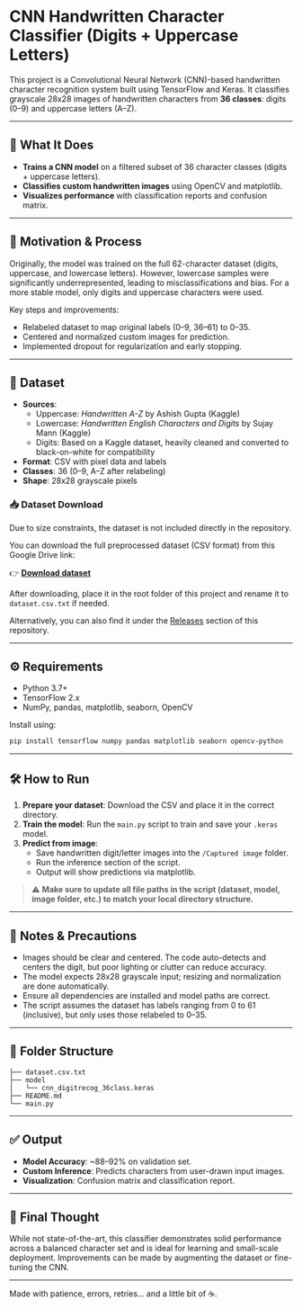 # CNN Handwritten Character Classifier (Digits + Uppercase Letters)

This project is a Convolutional Neural Network (CNN)-based handwritten character recognition system built using TensorFlow and Keras. It classifies grayscale 28x28 images of handwritten characters from **36 classes**: digits (0–9) and uppercase letters (A–Z).

---

## 🧠 What It Does
- **Trains a CNN model** on a filtered subset of 36 character classes (digits + uppercase letters).
- **Classifies custom handwritten images** using OpenCV and matplotlib.
- **Visualizes performance** with classification reports and confusion matrix.

---

## 🧭 Motivation & Process
Originally, the model was trained on the full 62-character dataset (digits, uppercase, and lowercase letters). However, lowercase samples were significantly underrepresented, leading to misclassifications and bias. For a more stable model, only digits and uppercase characters were used.

Key steps and improvements:
- Relabeled dataset to map original labels (0–9, 36–61) to 0–35.
- Centered and normalized custom images for prediction.
- Implemented dropout for regularization and early stopping.

---

## 🧱 Dataset
- **Sources**:
  - Uppercase: *Handwritten A-Z* by Ashish Gupta (Kaggle)
  - Lowercase: *Handwritten English Characters and Digits* by Sujay Mann (Kaggle)
  - Digits: Based on a Kaggle dataset, heavily cleaned and converted to black-on-white for compatibility
- **Format**: CSV with pixel data and labels
- **Classes**: 36 (0–9, A–Z after relabeling)
- **Shape**: 28x28 grayscale pixels

### 📥 Dataset Download
Due to size constraints, the dataset is not included directly in the repository. 

You can download the full preprocessed dataset (CSV format) from this Google Drive link:

👉 **[Download dataset](https://your-google-drive-link-here)**

After downloading, place it in the root folder of this project and rename it to `dataset.csv.txt` if needed.

Alternatively, you can also find it under the [Releases](https://github.com/your-username/your-repo-name/releases) section of this repository.

---

## ⚙️ Requirements
- Python 3.7+
- TensorFlow 2.x
- NumPy, pandas, matplotlib, seaborn, OpenCV

Install using:
```bash
pip install tensorflow numpy pandas matplotlib seaborn opencv-python
```

---

## 🛠️ How to Run
1. **Prepare your dataset**: Download the CSV and place it in the correct directory.
2. **Train the model**: Run the `main.py` script to train and save your `.keras` model.
3. **Predict from image**:
   - Save handwritten digit/letter images into the `/Captured image` folder.
   - Run the inference section of the script.
   - Output will show predictions via matplotlib.

> ⚠️ **Make sure to update all file paths in the script (dataset, model, image folder, etc.) to match your local directory structure.**

---

## 📌 Notes & Precautions
- Images should be clear and centered. The code auto-detects and centers the digit, but poor lighting or clutter can reduce accuracy.
- The model expects 28x28 grayscale input; resizing and normalization are done automatically.
- Ensure all dependencies are installed and model paths are correct.
- The script assumes the dataset has labels ranging from 0 to 61 (inclusive), but only uses those relabeled to 0–35.

---

## 📁 Folder Structure
```
├── dataset.csv.txt
├── model
│   └── cnn_digitrecog_36class.keras
├── README.md
└── main.py
```

---

## ✅ Output
- **Model Accuracy**: ~88–92% on validation set.
- **Custom Inference**: Predicts characters from user-drawn input images.
- **Visualization**: Confusion matrix and classification report.

---

## 📌 Final Thought
While not state-of-the-art, this classifier demonstrates solid performance across a balanced character set and is ideal for learning and small-scale deployment. Improvements can be made by augmenting the dataset or fine-tuning the CNN.

---

Made with patience, errors, retries... and a little bit of ☕.
